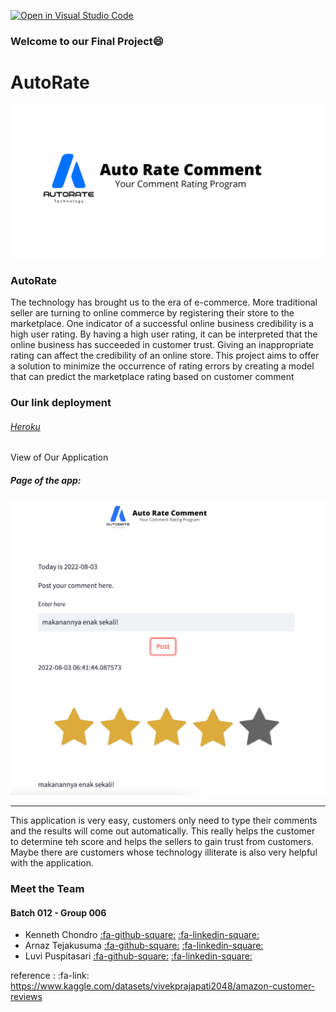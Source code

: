[![Open in Visual Studio Code](https://classroom.github.com/assets/open-in-vscode-c66648af7eb3fe8bc4f294546bfd86ef473780cde1dea487d3c4ff354943c9ae.svg)](https://classroom.github.com/online_ide?assignment_repo_id=8165414&assignment_repo_type=AssignmentRepo)

### Welcome to our Final Project:smile:

# AutoRate

![AutoRate](https://github.com/H8-Assignments-Bay/p2---final-project-ftds-012-group-006/blob/main/img/Auto_Rate_Comment.png "AutoRate")
### AutoRate

The technology has brought us to the era of e-commerce. More traditional seller are turning to online commerce by registering their store to the marketplace.
One indicator of a successful online business credibility is a high user rating. By having a high user rating, it can be interpreted that the online business has succeeded in customer trust. Giving an inappropriate rating can affect the credibility of an online store.
This project aims to offer a solution to minimize the occurrence of rating errors by creating a model that can predict the marketplace rating based on customer comment

### Our link deployment
###### [Heroku](http://auto-rate-comment.herokuapp.com/ "Heading link")

View of Our Application 
##### Page of the app:
[![sample](https://github.com/H8-Assignments-Bay/p2---final-project-ftds-012-group-006/blob/main/img/Screen%20Shot%202022-08-03%20at%2014.42.00.png "sample")](https://github.com/H8-Assignments-Bay/p2---final-project-ftds-012-group-006/blob/main/img/Screen%20Shot%202022-08-03%20at%2014.42.00.png "sample")

-------------
This application is very easy, customers only need to type their comments and the results will come out automatically.
This really helps the customer to determine teh score and helps the sellers to gain trust from customers. Maybe there are customers whose technology illiterate is also very helpful with the application.

### Meet the Team 

#### Batch 012 - Group 006
- Kenneth Chondro 
[:fa-github-square:](https://github.com/KennethChondro "Heading link") 
[:fa-linkedin-square:](https://linkedin.com/in/kenneth-chondro "Heading link")
- Arnaz Tejakusuma
[:fa-github-square:](https://github.com/arnaztejakusuma "Heading link")
[:fa-linkedin-square:](https://linkedin.com/in/arnaztejakusuma "Heading link")
- Luvi Puspitasari
[:fa-github-square:](https://github.com/LUVIPUSPITA "Heading link") 
[:fa-linkedin-square:](https://linkedin.com/in/luvi-puspita "Heading link")

reference :
:fa-link: https://www.kaggle.com/datasets/vivekprajapati2048/amazon-customer-reviews
